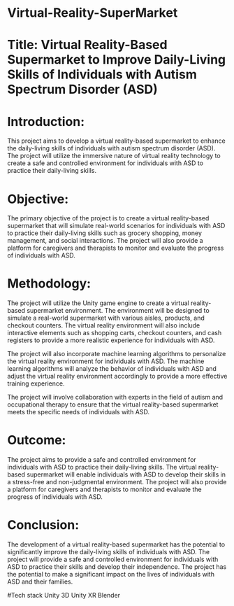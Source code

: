 # Virtual-Reality-SuperMarket
# Title: Virtual Reality-Based Supermarket to Improve Daily-Living Skills of Individuals with Autism Spectrum Disorder (ASD)

# Introduction:
This project aims to develop a virtual reality-based supermarket to enhance the daily-living skills of individuals with autism spectrum disorder (ASD). The project will utilize the immersive nature of virtual reality technology to create a safe and controlled environment for individuals with ASD to practice their daily-living skills.

# Objective:
The primary objective of the project is to create a virtual reality-based supermarket that will simulate real-world scenarios for individuals with ASD to practice their daily-living skills such as grocery shopping, money management, and social interactions. The project will also provide a platform for caregivers and therapists to monitor and evaluate the progress of individuals with ASD.

# Methodology:
The project will utilize the Unity game engine to create a virtual reality-based supermarket environment. The environment will be designed to simulate a real-world supermarket with various aisles, products, and checkout counters. The virtual reality environment will also include interactive elements such as shopping carts, checkout counters, and cash registers to provide a more realistic experience for individuals with ASD.

The project will also incorporate machine learning algorithms to personalize the virtual reality environment for individuals with ASD. The machine learning algorithms will analyze the behavior of individuals with ASD and adjust the virtual reality environment accordingly to provide a more effective training experience.

The project will involve collaboration with experts in the field of autism and occupational therapy to ensure that the virtual reality-based supermarket meets the specific needs of individuals with ASD.

# Outcome:
The project aims to provide a safe and controlled environment for individuals with ASD to practice their daily-living skills. The virtual reality-based supermarket will enable individuals with ASD to develop their skills in a stress-free and non-judgmental environment. The project will also provide a platform for caregivers and therapists to monitor and evaluate the progress of individuals with ASD.

# Conclusion:
The development of a virtual reality-based supermarket has the potential to significantly improve the daily-living skills of individuals with ASD. The project will provide a safe and controlled environment for individuals with ASD to practice their skills and develop their independence. The project has the potential to make a significant impact on the lives of individuals with ASD and their families.

#Tech stack 
Unity 3D
Unity XR 
Blender 



